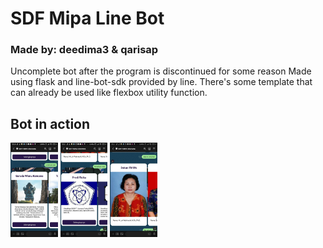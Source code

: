 # SDF Mipa Line Bot
### Made by: deedima3 & qarisap
Uncomplete bot after the program is discontinued for some reason
Made using flask and line-bot-sdk provided by line.
There's some template that can already be used like flexbox utility function.
## Bot in action
<img src="https://github.com/deedima3/sdf-bot/blob/main/screenshots/20674.jpg?raw=true" width=15% height=15%>
<img src="https://github.com/deedima3/sdf-bot/blob/main/screenshots/20675.jpg?raw=true" width=15% height=15%>
<img src="https://github.com/deedima3/sdf-bot/blob/main/screenshots/20676.jpg?raw=true" width=15% height=15%>

